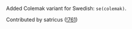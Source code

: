 Added Colemak variant for Swedish: `se(colemak)`.

Contributed by satricus ([!761](https://gitlab.freedesktop.org/xkeyboard-config/xkeyboard-config/-/merge_requests/761))
